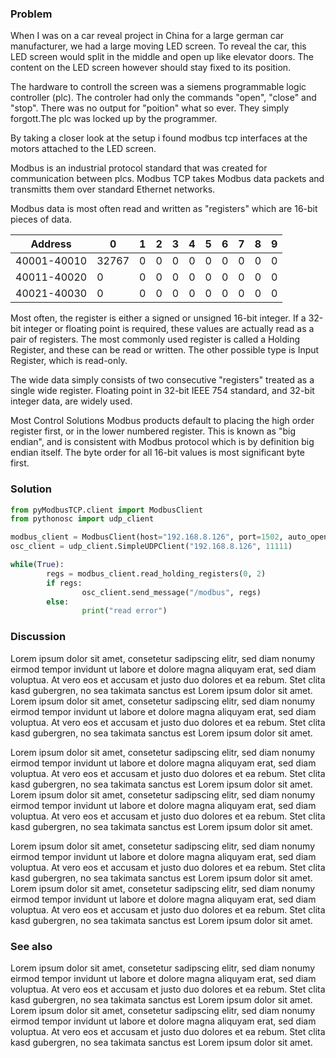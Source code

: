 

### Problem

When I was on a car reveal project in China for a large german car manufacturer, we had a large moving LED screen. To reveal the car, this LED screen would split in the middle and open up like elevator doors. The content on the LED screen however should stay fixed to its position. 

The hardware to controll the screen was a siemens programmable logic controller (plc). The controler had only the commands "open", "close" and "stop". There was no output for "poition" what so ever. They simply forgott.The plc was locked up by the programmer. 

By taking a closer look at the setup i found modbus tcp interfaces at the motors attached to the LED screen. 

Modbus is an industrial protocol standard that was created for communication between plcs. Modbus TCP takes Modbus data packets and transmitts them over standard Ethernet networks.

Modbus data is most often read and written as "registers" which are 16-bit pieces of data. 

| Address  | 0  | 1  | 2  |  3 | 4  |  5 | 6  |7   |8   |9   |
|---|---|---|---|---|---|---|---|---|---|---|
| 40001-40010  | 32767  | 0 | 0  | 0  | 0  | 0  |  0 |0   |0   |0   |
| 40011-40020  | 0  | 0  | 0  |   0| 0  | 0  | 0  |0   | 0  |0   |
| 40021-40030  |  0 | 0  | 0  | 0 |0  |0   | 0  | 0  | 0  | 0  |

Most often, the register is either a signed or unsigned 16-bit integer. If a 32-bit integer or floating point is required, these values are actually read as a pair of registers. The most commonly used register is called a Holding Register, and these can be read or written. The other possible type is Input Register, which is read-only.

The wide data simply consists of two consecutive "registers" treated as a single wide register. Floating point in 32-bit IEEE 754 standard, and 32-bit integer data, are widely used.

Most Control Solutions Modbus products default to placing the high order register first, or in the lower numbered register. This is known as "big endian", and is consistent with Modbus protocol which is by definition big endian itself. The byte order for all 16-bit values is most significant byte first.

### Solution
```py
from pyModbusTCP.client import ModbusClient
from pythonosc import udp_client

modbus_client = ModbusClient(host="192.168.8.126", port=1502, auto_open=True)
osc_client = udp_client.SimpleUDPClient("192.168.8.126", 11111)

while(True):
        regs = modbus_client.read_holding_registers(0, 2)
        if regs:
                osc_client.send_message("/modbus", regs)
        else:
                print("read error")

```
### Discussion


Lorem ipsum dolor sit amet, consetetur sadipscing elitr, sed diam nonumy eirmod tempor invidunt ut labore et dolore magna aliquyam erat, sed diam voluptua. At vero eos et accusam et justo duo dolores et ea rebum. Stet clita kasd gubergren, no sea takimata sanctus est Lorem ipsum dolor sit amet. Lorem ipsum dolor sit amet, consetetur sadipscing elitr, sed diam nonumy eirmod tempor invidunt ut labore et dolore magna aliquyam erat, sed diam voluptua. At vero eos et accusam et justo duo dolores et ea rebum. Stet clita kasd gubergren, no sea takimata sanctus est Lorem ipsum dolor sit amet.

Lorem ipsum dolor sit amet, consetetur sadipscing elitr, sed diam nonumy eirmod tempor invidunt ut labore et dolore magna aliquyam erat, sed diam voluptua. At vero eos et accusam et justo duo dolores et ea rebum. Stet clita kasd gubergren, no sea takimata sanctus est Lorem ipsum dolor sit amet. Lorem ipsum dolor sit amet, consetetur sadipscing elitr, sed diam nonumy eirmod tempor invidunt ut labore et dolore magna aliquyam erat, sed diam voluptua. At vero eos et accusam et justo duo dolores et ea rebum. Stet clita kasd gubergren, no sea takimata sanctus est Lorem ipsum dolor sit amet.

Lorem ipsum dolor sit amet, consetetur sadipscing elitr, sed diam nonumy eirmod tempor invidunt ut labore et dolore magna aliquyam erat, sed diam voluptua. At vero eos et accusam et justo duo dolores et ea rebum. Stet clita kasd gubergren, no sea takimata sanctus est Lorem ipsum dolor sit amet. Lorem ipsum dolor sit amet, consetetur sadipscing elitr, sed diam nonumy eirmod tempor invidunt ut labore et dolore magna aliquyam erat, sed diam voluptua. At vero eos et accusam et justo duo dolores et ea rebum. Stet clita kasd gubergren, no sea takimata sanctus est Lorem ipsum dolor sit amet.


### See also

Lorem ipsum dolor sit amet, consetetur sadipscing elitr, sed diam nonumy eirmod tempor invidunt ut labore et dolore magna aliquyam erat, sed diam voluptua. At vero eos et accusam et justo duo dolores et ea rebum. Stet clita kasd gubergren, no sea takimata sanctus est Lorem ipsum dolor sit amet. Lorem ipsum dolor sit amet, consetetur sadipscing elitr, sed diam nonumy eirmod tempor invidunt ut labore et dolore magna aliquyam erat, sed diam voluptua. At vero eos et accusam et justo duo dolores et ea rebum. Stet clita kasd gubergren, no sea takimata sanctus est Lorem ipsum dolor sit amet.
